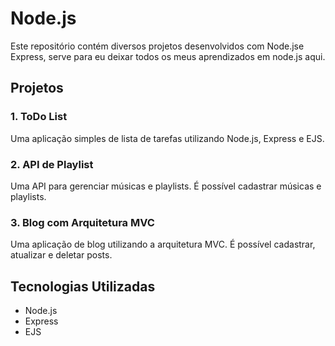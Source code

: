 #  Node.js

Este repositório contém diversos projetos desenvolvidos com Node.jse Express, serve para eu deixar todos os meus aprendizados em node.js aqui.

## Projetos

### 1. ToDo List
Uma aplicação simples de lista de tarefas utilizando Node.js, Express e EJS.

### 2. API de Playlist
Uma API para gerenciar músicas e playlists. É possível cadastrar músicas e playlists.

### 3. Blog com Arquitetura MVC
Uma aplicação de blog utilizando a arquitetura MVC. É possível cadastrar, atualizar e deletar posts.

## Tecnologias Utilizadas
- Node.js
- Express
- EJS


